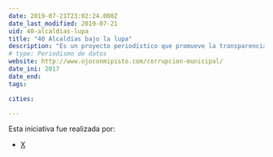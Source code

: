 ```yaml
---
date: 2019-07-21T23:02:24.000Z
date_last_modified: 2019-07-21
uid: 40-alcaldias-lupa
title: "40 Alcaldías bajo la lupa"
description: "Es un proyecto periodístico que promueve la transparencia y la lucha contra la corrupción, fiscaliza cómo usan los gobiernos locales los fondos municipales y fomenta la participación ciudadana."
# type: Periodismo de datos
website: http://www.ojoconmipisto.com/corrupcion-municipal/
date_ini: 2017
date_end: 
tags:

cities: 

---
```


Esta iniciativa fue realizada por:

- [X](/i/ojo-con-mi-pisto.html)
